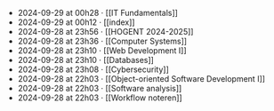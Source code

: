- 2024-09-29 at 00h28 · [[IT Fundamentals]]
- 2024-09-29 at 00h12 · [[index]]
- 2024-09-28 at 23h56 · [[HOGENT 2024-2025]]
- 2024-09-28 at 23h36 · [[Computer Systems]]
- 2024-09-28 at 23h10 · [[Web Development I]]
- 2024-09-28 at 23h10 · [[Databases]]
- 2024-09-28 at 23h08 · [[Cybersecurity]]
- 2024-09-28 at 22h03 · [[Object-oriented Software Development I]]
- 2024-09-28 at 22h03 · [[Software analysis]]
- 2024-09-28 at 22h03 · [[Workflow noteren]]
